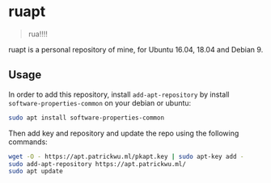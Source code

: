 # ruapt

> rua!!!!

ruapt is a personal repository of mine, for Ubuntu 16.04, 18.04 and Debian 9.

## Usage

In order to add this repository, install `add-apt-repository` by install `software-properties-common` on your debian or ubuntu:

```bash
sudo apt install software-properties-common
```

Then add key and repository and update the repo using the following commands:

```bash
wget -O - https://apt.patrickwu.ml/pkapt.key | sudo apt-key add -
sudo add-apt-repository https://apt.patrickwu.ml/
sudo apt update
```
